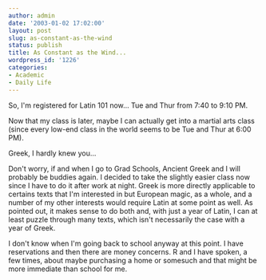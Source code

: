 ```yaml
---
author: admin
date: '2003-01-02 17:02:00'
layout: post
slug: as-constant-as-the-wind
status: publish
title: As Constant as the Wind...
wordpress_id: '1226'
categories:
- Academic
- Daily Life
---
```

So, I'm registered for Latin 101 now... Tue and Thur from 7:40 to 9:10 PM.

Now that my class is later, maybe I can actually get into a martial arts class (since every low-end class in the world seems to be Tue and Thur at 6:00 PM).

Greek, I hardly knew you...

Don't worry, if and when I go to Grad Schools, Ancient Greek and I will probably be buddies again. I decided to take the slightly easier class now since I have to do it after work at night. Greek is more directly applicable to certains texts that I'm interested in but European magic, as a whole, and a number of my other interests would require Latin at some point as well. As  pointed out, it makes sense to do both and, with just a year of Latin, I can at least puzzle through many texts, which isn't necessarily the case with a year of Greek.

I don't know when I'm going back to school anyway at this point. I have reservations and then there are money concerns. R and I have spoken, a few times, about maybe purchasing a home or somesuch and that might be more immediate than school for me.
